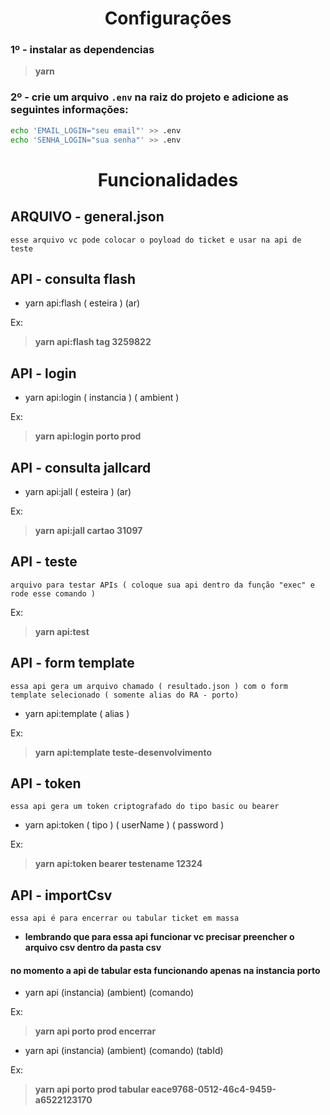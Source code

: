 <h1 align="center"> Configurações </h1>

### 1º - instalar as dependencias

    
>**yarn**

### 2º - crie um arquivo `.env` na raiz do projeto e adicione as seguintes informações:

```bash
echo 'EMAIL_LOGIN="seu email"' >> .env
echo 'SENHA_LOGIN="sua senha"' >> .env
```


<h1 align="center"> Funcionalidades </h1>

## ARQUIVO - general.json
    esse arquivo vc pode colocar o poyload do ticket e usar na api de teste

## API - consulta flash
- yarn api:flash ( esteira ) (ar)

Ex: 
>**yarn api:flash tag 3259822**

## API - login
- yarn api:login ( instancia ) ( ambient )

Ex:
>**yarn api:login porto prod**

## API - consulta jallcard
- yarn api:jall ( esteira ) (ar)

Ex:
>**yarn api:jall cartao 31097**

## API - teste
    arquivo para testar APIs ( coloque sua api dentro da função "exec" e rode esse comando )

Ex:
>**yarn api:test**

## API  - form template

    essa api gera um arquivo chamado ( resultado.json ) com o form template selecionado ( somente alias do RA - porto)

- yarn api:template ( alias )

Ex:
>**yarn api:template teste-desenvolvimento**

## API -  token

    essa api gera um token criptografado do tipo basic ou bearer

- yarn api:token ( tipo ) ( userName ) ( password )

Ex:
>**yarn api:token bearer testename 12324**

## API - importCsv

    essa api é para encerrar ou tabular ticket em massa

- **lembrando que para essa api funcionar vc precisar preencher o arquivo csv dentro da pasta csv**

#### no momento a api de tabular esta funcionando apenas na instancia porto

- yarn api (instancia) (ambient) (comando)

Ex:
>**yarn api porto prod encerrar**

- yarn api (instancia) (ambient) (comando) (tabId)

Ex:
>**yarn api porto prod tabular eace9768-0512-46c4-9459-a6522123170**
